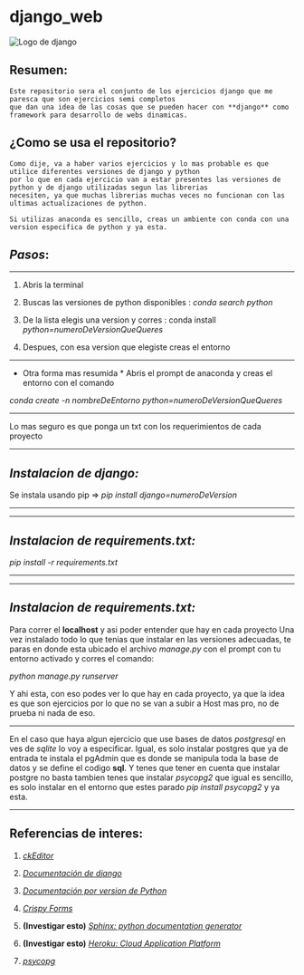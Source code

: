 # django_web

![Logo de django](https://gitlab.com/uploads/-/system/project/avatar/3692106/django.png "Django Logo")


## Resumen:
	Este repositorio sera el conjunto de los ejercicios django que me paresca que son ejercicios semi completos 
	que dan una idea de las cosas que se pueden hacer con **django** como framework para desarrollo de webs dinamicas.
	
## ¿Como se usa el repositorio?
	
	Como dije, va a haber varios ejercicios y lo mas probable es que utilice diferentes versiones de django y python
	por lo que en cada ejercicio van a estar presentes las versiones de python y de django utilizadas segun las librerias
	necesiten, ya que muchas librerias muchas veces no funcionan con las ultimas actualizaciones de python.
	
	Si utilizas anaconda es sencillo, creas un ambiente con conda con una version especifica de python y ya esta. 
	
## *Pasos*: 
-----------------------------------------------------------
1. Abris la terminal 

2. Buscas las versiones de python disponibles : *conda search python*

3. De la lista elegis una version y corres : conda install *python=numeroDeVersionQueQueres*

4. Despues, con esa version que elegiste creas el entorno

___________________________________________________________
* Otra forma mas resumida *
Abris el prompt de anaconda y creas el entorno con el comando

*conda create -n nombreDeEntorno python=numeroDeVersionQueQueres*

----------------------------------------------------------- 	

Lo mas seguro es que ponga un txt con los requerimientos de cada proyecto

-----------------------------------------------------------
## *Instalacion de django:*

Se instala usando pip => *pip install django=numeroDeVersion*

-----------------------------------------------------------

-----------------------------------------------------------
## *Instalacion de requirements.txt:*

*pip install -r requirements.txt* 

-----------------------------------------------------------

-----------------------------------------------------------
## *Instalacion de requirements.txt:*

Para correr el **localhost** y asi poder entender que hay en cada proyecto
Una vez instalado todo lo que tenias que instalar en las versiones adecuadas,
te paras en donde esta ubicado el archivo *manage.py* con el prompt con tu 
entorno activado y corres el comando:

*python manage.py runserver*

Y ahi esta, con eso podes ver lo que hay en cada proyecto, ya que la idea es
que son ejercicios por lo que no se van a subir a Host mas pro, no de prueba 
ni nada de eso.

-----------------------------------------------------------

En el caso que haya algun ejercicio que use bases de datos *postgresql* 
en ves de *sqlite* lo voy a especificar. Igual, es solo instalar postgres 
que ya de entrada te instala el pgAdmin que es donde se manipula toda la 
base de datos y se define el codigo **sql**. Y tenes que tener en cuenta 
que instalar postgre no basta tambien tenes que instalar *psycopg2*
que igual es sencillo, es solo instalar en el entorno que estes parado
*pip install psycopg2* y ya esta.


-----------------------------------------------------------
## Referencias de interes:

1. *[ckEditor][1]*

2. *[Documentación de django][2]*

3. *[Documentación por version de Python][3]*

4. *[Crispy Forms][4]*

5. **(Investigar esto)** *[Sphinx: python documentation generator][5]* 

6. **(Investigar esto)** *[Heroku: Cloud Application Platform][6]* 

7. *[psycopg][7]*



[1]: https://ckeditor.com
[2]: https://www.djangoproject.com
[3]: https://www.python.org/doc/versions/
[4]: https://django-crispy-forms.readthedocs.io/en/latest/
[5]: http://www.sphinx-doc.org/en/master/
[6]: https://www.heroku.com
[7]: http://initd.org/psycopg/docs/install.html